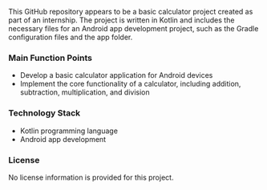  
This GitHub repository appears to be a basic calculator project created as part of an internship. The project is written in Kotlin and includes the necessary files for an Android app development project, such as the Gradle configuration files and the app folder.

### Main Function Points
- Develop a basic calculator application for Android devices
- Implement the core functionality of a calculator, including addition, subtraction, multiplication, and division

### Technology Stack
- Kotlin programming language
- Android app development

### License
No license information is provided for this project.

